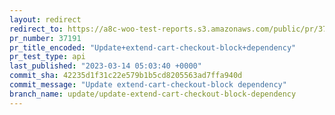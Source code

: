 ```yaml
---
layout: redirect
redirect_to: https://a8c-woo-test-reports.s3.amazonaws.com/public/pr/37191/api/index.html
pr_number: 37191
pr_title_encoded: "Update+extend-cart-checkout-block+dependency"
pr_test_type: api
last_published: "2023-03-14 05:03:40 +0000"
commit_sha: 42235d1f31c22e579b1b5cd8205563ad7ffa940d
commit_message: "Update extend-cart-checkout-block dependency"
branch_name: update/update-extend-cart-checkout-block-dependency
---
```

